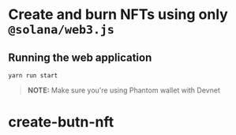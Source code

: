 # Create and burn NFTs using only `@solana/web3.js`

## Running the web application

```shell
yarn run start
```

> **NOTE:** Make sure you're using Phantom wallet with Devnet
# create-butn-nft
